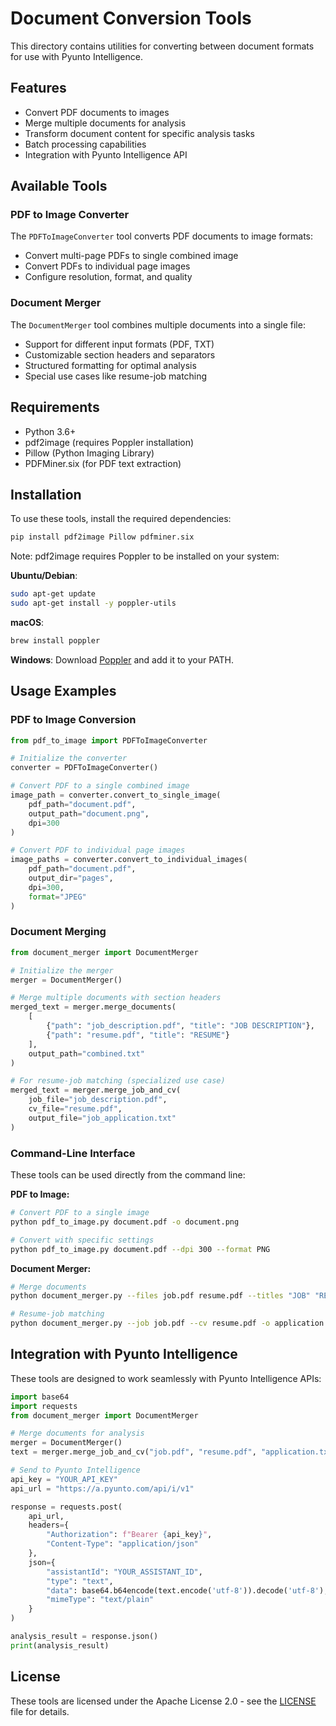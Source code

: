# Document Conversion Tools

This directory contains utilities for converting between document formats for use with Pyunto Intelligence.

## Features

- Convert PDF documents to images
- Merge multiple documents for analysis
- Transform document content for specific analysis tasks
- Batch processing capabilities
- Integration with Pyunto Intelligence API

## Available Tools

### PDF to Image Converter

The `PDFToImageConverter` tool converts PDF documents to image formats:

- Convert multi-page PDFs to single combined image
- Convert PDFs to individual page images
- Configure resolution, format, and quality

### Document Merger

The `DocumentMerger` tool combines multiple documents into a single file:

- Support for different input formats (PDF, TXT)
- Customizable section headers and separators
- Structured formatting for optimal analysis
- Special use cases like resume-job matching

## Requirements

- Python 3.6+
- pdf2image (requires Poppler installation)
- Pillow (Python Imaging Library)
- PDFMiner.six (for PDF text extraction)

## Installation

To use these tools, install the required dependencies:

```bash
pip install pdf2image Pillow pdfminer.six
```

Note: pdf2image requires Poppler to be installed on your system:

**Ubuntu/Debian**:
```bash
sudo apt-get update
sudo apt-get install -y poppler-utils
```

**macOS**:
```bash
brew install poppler
```

**Windows**:
Download [Poppler](http://blog.alivate.com.au/poppler-windows/) and add it to your PATH.

## Usage Examples

### PDF to Image Conversion

```python
from pdf_to_image import PDFToImageConverter

# Initialize the converter
converter = PDFToImageConverter()

# Convert PDF to a single combined image
image_path = converter.convert_to_single_image(
    pdf_path="document.pdf",
    output_path="document.png",
    dpi=300
)

# Convert PDF to individual page images
image_paths = converter.convert_to_individual_images(
    pdf_path="document.pdf",
    output_dir="pages",
    dpi=300,
    format="JPEG"
)
```

### Document Merging

```python
from document_merger import DocumentMerger

# Initialize the merger
merger = DocumentMerger()

# Merge multiple documents with section headers
merged_text = merger.merge_documents(
    [
        {"path": "job_description.pdf", "title": "JOB DESCRIPTION"},
        {"path": "resume.pdf", "title": "RESUME"}
    ],
    output_path="combined.txt"
)

# For resume-job matching (specialized use case)
merged_text = merger.merge_job_and_cv(
    job_file="job_description.pdf",
    cv_file="resume.pdf",
    output_file="job_application.txt"
)
```

### Command-Line Interface

These tools can be used directly from the command line:

**PDF to Image:**
```bash
# Convert PDF to a single image
python pdf_to_image.py document.pdf -o document.png

# Convert with specific settings
python pdf_to_image.py document.pdf --dpi 300 --format PNG
```

**Document Merger:**
```bash
# Merge documents
python document_merger.py --files job.pdf resume.pdf --titles "JOB" "RESUME" -o combined.txt

# Resume-job matching
python document_merger.py --job job.pdf --cv resume.pdf -o application.txt
```

## Integration with Pyunto Intelligence

These tools are designed to work seamlessly with Pyunto Intelligence APIs:

```python
import base64
import requests
from document_merger import DocumentMerger

# Merge documents for analysis
merger = DocumentMerger()
text = merger.merge_job_and_cv("job.pdf", "resume.pdf", "application.txt")

# Send to Pyunto Intelligence
api_key = "YOUR_API_KEY"
api_url = "https://a.pyunto.com/api/i/v1"

response = requests.post(
    api_url,
    headers={
        "Authorization": f"Bearer {api_key}",
        "Content-Type": "application/json"
    },
    json={
        "assistantId": "YOUR_ASSISTANT_ID",
        "type": "text",
        "data": base64.b64encode(text.encode('utf-8')).decode('utf-8'),
        "mimeType": "text/plain"
    }
)

analysis_result = response.json()
print(analysis_result)
```

## License

These tools are licensed under the Apache License 2.0 - see the [LICENSE](../../LICENSE) file for details.
